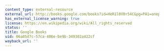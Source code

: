 ```yaml
---
content_type: external-resource
external_url: http://books.google.com/books?id=HeR1l0V0r54C&pg=PA1=onepage
has_external_license_warning: true
license: https://en.wikipedia.org/wiki/All_rights_reserved
status: ''
title: Google Books
uid: 06a05d7c-57ca-406e-be9b-349302a422cf
wayback_url: ''
---
```

